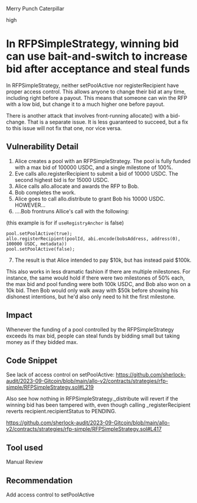 Merry Punch Caterpillar

high

# In RFPSimpleStrategy, winning bid can use bait-and-switch to increase bid after acceptance and steal funds

In RFPSimpleStrategy, neither setPoolActive nor registerRecipient  have proper access control.  This allows anyone to change their bid at any time, including right before a payout. This means that someone can win the RFP with a low bid, but change it to a much higher one before payout.

There is another attack that involves front-running allocate() with a bid-change. That is a separate issue. It is less guaranteed to succeed, but a fix to this issue will not fix that one, nor vice versa.

## Vulnerability Detail

1. Alice creates a pool with an RFPSimpleStrategy.  The pool is fully funded with a max bid of 100000 USDC, and a single milestone of 100%.
2. Eve calls allo.registerRecipient to submit a bid of 10000 USDC. The second highest bid is for 15000 USDC.
3. Alice calls allo.allocate and awards the RFP to Bob.
4. Bob completes the work.
5. Alice goes to call allo.distribute to grant Bob his 10000 USDC. HOWEVER...
6. ....Bob frontruns Allice's call with the following:

(this example is for if `useRegistryAnchor` is false)

```solidity
pool.setPoolActive(true);
allo.registerRecipient(poolId, abi.encode(bobsAddress, address(0), 100000 USDC, metadata))
pool.setPoolActive(false);
```

7. The result is that Alice intended to pay $10k, but has instead paid $100k. 

This also works in less dramatic fashion if there are multiple milestones.  For instance, the same would hold if there were two milestones of 50% each, the max bid and pool funding were both 100k USDC, and Bob also won on a 10k bid. Then Bob would only walk away with $50k before showing his dishonest intentions, but he'd also only need to hit the first milestone.

## Impact

Whenever the funding of a pool controlled by the RFPSimpleStrategy exceeds its max bid, people can steal funds by bidding small but taking money as if they bidded max.

## Code Snippet

See lack of access control on setPoolActive: https://github.com/sherlock-audit/2023-09-Gitcoin/blob/main/allo-v2/contracts/strategies/rfp-simple/RFPSimpleStrategy.sol#L219

Also see how nothing in RFPSimpleStrategy._distribute will revert if the winning bid has been tampered with, even though calling _registerRecipient reverts recipient.recipientStatus to PENDING.

https://github.com/sherlock-audit/2023-09-Gitcoin/blob/main/allo-v2/contracts/strategies/rfp-simple/RFPSimpleStrategy.sol#L417

## Tool used

Manual Review

## Recommendation

Add access control to setPoolActive